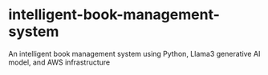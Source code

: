 # intelligent-book-management-system
An intelligent book management system using Python, Llama3 generative AI model, and AWS infrastructure

